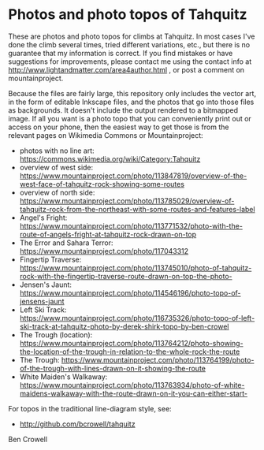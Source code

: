 Photos and photo topos of Tahquitz
==================================

These are photos and photo topos for climbs at Tahquitz. In most cases
I've done the climb several times, tried different variations, etc.,
but there is no guarantee that my information is correct. If you find
mistakes or have suggestions for improvements, please contact me using
the contact info at http://www.lightandmatter.com/area4author.html ,
or post a comment on mountainproject.

Because the files are fairly large, this repository only includes the
vector art, in the form of editable Inkscape files, and the photos
that go into those files as backgrounds.  It doesn't include the
output rendered to a bitmapped image. If all you want is a photo topo that
you can conveniently print out or access on your phone, then the easiest
way to get those is from the relevant pages on Wikimedia Commons
or Mountainproject:

* photos with no line art: https://commons.wikimedia.org/wiki/Category:Tahquitz
* overview of west side: https://www.mountainproject.com/photo/113847819/overview-of-the-west-face-of-tahquitz-rock-showing-some-routes
* overview of north side: https://www.mountainproject.com/photo/113785029/overview-of-tahquitz-rock-from-the-northeast-with-some-routes-and-features-label
* Angel's Fright: https://www.mountainproject.com/photo/113771532/photo-with-the-route-of-angels-fright-at-tahquitz-rock-drawn-on-top
* The Error and Sahara Terror: https://www.mountainproject.com/photo/117043312
* Fingertip Traverse: https://www.mountainproject.com/photo/113745010/photo-of-tahquitz-rock-with-the-fingertip-traverse-route-drawn-on-top-the-photo-
* Jensen's Jaunt: https://www.mountainproject.com/photo/114546196/photo-topo-of-jensens-jaunt
* Left Ski Track: https://www.mountainproject.com/photo/116735326/photo-topo-of-left-ski-track-at-tahquitz-photo-by-derek-shirk-topo-by-ben-crowel
* The Trough (location): https://www.mountainproject.com/photo/113764212/photo-showing-the-location-of-the-trough-in-relation-to-the-whole-rock-the-route
* The Trough: https://www.mountainproject.com/photo/113764199/photo-of-the-trough-with-lines-drawn-on-it-showing-the-route
* White Maiden's Walkaway: https://www.mountainproject.com/photo/113763934/photo-of-white-maidens-walkaway-with-the-route-drawn-on-it-you-can-either-start-

For topos in the traditional line-diagram style, see:

* http://github.com/bcrowell/tahquitz

Ben Crowell
